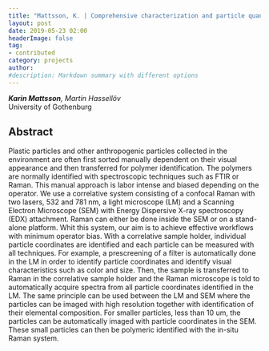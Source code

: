 ```yaml
---
title: "Mattsson, K. | Comprehensive characterization and particle quantification of environmental microplastics using novel correlative microscopy instrumentation and workflows"
layout: post
date: 2019-05-23 02:00
headerImage: false
tag:
- contributed
category: projects
author:
#description: Markdown summary with different options
---
```


_**Karin Mattsson**, Martin Hassellöv_<br/>
University of Gothenburg<br/>

## Abstract

Plastic particles and other anthropogenic particles collected in the environment are often first sorted manually dependent on their visual appearance and then transferred for polymer identification. The polymers are normally identified with spectroscopic techniques such as FTIR or Raman. This manual approach is labor intense and biased depending on the operator. We use a correlative system consisting of a confocal Raman with two lasers, 532 and 781 nm, a light microscope (LM) and a Scanning Electron Microscope (SEM) with Energy Dispersive X-ray spectroscopy (EDX) attachment. Raman can either be done inside the SEM or on a stand-alone platform. Whit this system, our aim is to achieve effective workflows with minimum operator bias. With a correlative sample holder, individual particle coordinates are identified and each particle can be measured with all techniques. For example, a prescreening of a filter is automatically done in the LM in order to identify particle coordinates and identify visual characteristics such as color and size. Then, the sample is transferred to Raman in the correlative sample holder and the Raman microscope is told to automatically acquire spectra from all particle coordinates identified in the LM. The same principle can be used between the LM and SEM where the particles can be imaged with high resolution together with identification of their elemental composition. For smaller particles, less than 10 um, the particles can be automatically imaged with particle coordinates in the SEM. These small particles can then be polymeric identified with the in-situ Raman system.<br/>

